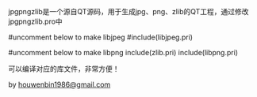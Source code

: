 ﻿jpgpngzlib是一个源自QT源码，用于生成jpg、png、zlib的QT工程，通过修改jpgpngzlib.pro中

#uncomment below to make libjpeg
#include(libjpeg.pri)

#uncomment below to make libpng
include(zlib.pri)
include(libpng.pri)


可以编译对应的库文件，非常方便！

by houwenbin1986@gmail.com

